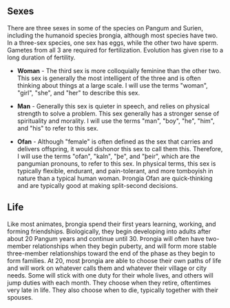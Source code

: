 ## Sexes
	
There are three sexes in some of the species on Pangum and Surien, including the humanoid species þrongia, although most species have two. In a three-sex species, one sex has eggs, while the other two have sperm. Gametes from all 3 are required for fertilization. Evolution has given rise to a long duration of fertility.
	
- **Woman** - The third sex is more colloquially feminine than the other two. This sex is generally the most intelligent of the three and is often thinking about things at a large scale. I will use the terms "woman", "girl", "she", and "her" to describe this sex.
	
- **Man** - Generally this sex is quieter in speech, and relies on physical strength to solve a problem. This sex generally has a stronger sense of spirituality and morality. I will use the terms "man", "boy", "he", "him", and "his" to refer to this sex.
	
- **Ofan** - Although "female" is often defined as the sex that carries and delivers offspring, it would dishonor this sex to call them this. Therefore, I will use the terms "ofan", "kaln", "þe", and "þeir", which are the pangumian pronouns, to refer to this sex. In physical terms, this sex is typically flexible, endurant, and pain-tolerant, and more tomboyish in nature than a typical human woman. Þrongia Ofan are quick-thinking and are typically good at making split-second decisions.
	

	
## Life

Like most animates, þrongia spend their first years learning, working, and forming friendships. Biologically, they begin developing into adults after about 20 Pangum years and continue until 30. Þrongia will often have two-member relationships when they begin puberty, and will form more stable three-member relationships toward the end of the phase as they begin to form families. At 20, most þrongia are able to choose their own paths of life and will work on whatever calls them and whatever their village or city needs. Some will stick with one duty for their whole lives, and others will jump duties with each month. They choose when they retire, oftentimes very late in life. They also choose when to die, typically together with their spouses.
	
